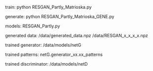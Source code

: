 train:
python RESGAN_Partly_Matrioska.py

generate:
python RESGAN_Partly_Matrioska_GENE.py

models:
RESGAN_Partly.py

generated data: 
/data/generated_data.npz
/data/RESGAN_x_x_x_x.npz

trained generator: 
/data/models/netG

trained patterns:
netG.generator_xx.xx_patterns

trained discriminator: 
/data/models/netD
